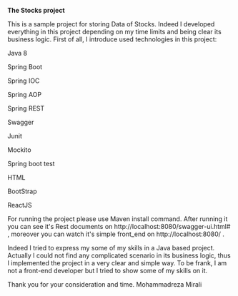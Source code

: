 **The Stocks project**
 
 This is a sample project for storing Data of Stocks. Indeed I developed everything in this project depending on my time limits and being clear its business logic. First of all, I introduce used technologies in this project:
 
 Java 8
 
 Spring Boot
 
 Spring IOC
 
 Spring AOP
 
 Spring REST
 
 Swagger
 
 Junit
 
 Mockito
 
 Spring boot test
 
 HTML
 
 BootStrap
 
 ReactJS
 
 For running the project please use Maven install command. After running it you can see it's Rest documents on http://localhost:8080/swagger-ui.html# , moreover you can watch it's simple front_end on http://localhost:8080/ .
 
 Indeed I tried to express my some of my skills in a Java based project. Actually I could not find any complicated scenario in its business logic, thus I implemented the project in a very clear and simple way. To be frank, I am not a front-end developer but I tried to show some of my skills on it.  
 

 
 Thank you for your consideration and time. Mohammadreza Mirali